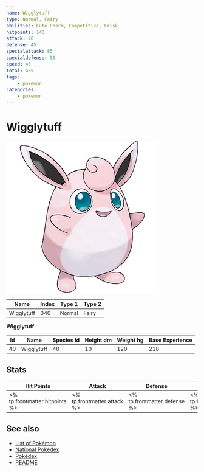 ```yaml
---
name: Wigglytuff
type: Normal, Fairy
abilities: Cute Charm, Competitive, Frisk
hitpoints: 140
attack: 70
defense: 45
specialattack: 85
specialdefense: 50
speed: 45
total: 435
tags:
    - pokemon
categories:
    - pokemon
---
```


# Wigglytuff


![Wigglytuff](images/040.png)

| **Name** | **Index** | **Type 1** | **Type 2** |
|----|----|----|----|
| Wigglytuff | 040 | Normal | Fairy  |

**Wigglytuff** 




| **Id** | **Name** | **Species Id** | **Height dm** | **Weight hg** | **Base Experience** |
|--------|----------|----------------|------------|------------|---------------------|
| 40 | Wigglytuff | 40 | 10 | 120 | 218 |



## Stats

| **Hit Points** | **Attack** | **Defense** | **Special Attack** | **Special Defense** | **Speed** | **Total** |
|----------------|------------|-------------|--------------------|---------------------|-----------|-----------|
| <% tp.frontmatter.hitpoints %> | <% tp.frontmatter.attack %> | <% tp.frontmatter.defense %> | <% tp.frontmatter.specialattack %> | <% tp.frontmatter.specialdefense %> | <% tp.frontmatter.speed %> | <% tp.frontmatter.total %> |

## See also

- [List of Pokémon](../pokemon.md)
- [National Pokédex](../national_pokedex.md)
- [Pokédex](../pokedex.md)
- [README](../README.md)
